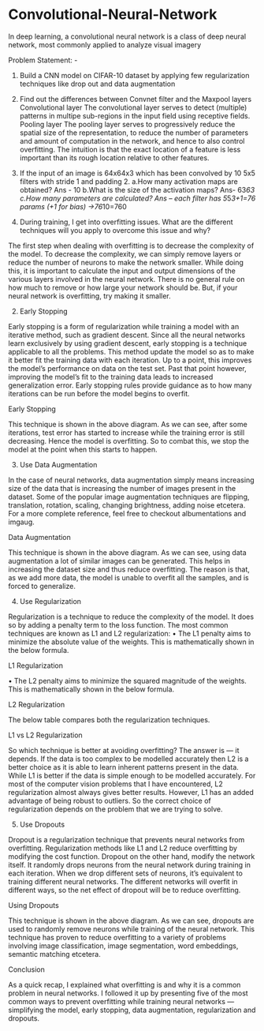 # Convolutional-Neural-Network
In deep learning, a convolutional neural network is a class of deep neural network, most commonly applied to analyze visual imagery

Problem Statement: -

1.	Build a CNN model on CIFAR-10 dataset by applying few regularization techniques like drop out and data augmentation
2.	Find out the differences between Convnet filter and the Maxpool layers
Convolutional layer
The convolutional layer serves to detect (multiple) patterns in multipe sub-regions in the input field using receptive fields.
Pooling layer
The pooling layer serves to progressively reduce the spatial size of the representation, to reduce the number of parameters and amount of computation in the network, and hence to also control overfitting.
The intuition is that the exact location of a feature is less important than its rough location relative to other features.

3.	If the input of an image is 64x64x3 which has been convolved by 10 5x5 filters with stride 1 and padding 2.
a.How many activation maps are obtained?
Ans - 10
b.What is the size of the activation maps?
Ans- 63*63
c.How many parameters are calculated?
Ans – each filter has 5*5*3+1=76 params (+1 for bias) 
->76*10=760
4.	During training, I get into overfitting issues. What are the different techniques will you apply to overcome this issue and why?

The first step when dealing with overfitting is to decrease the complexity of the model. To decrease the complexity, we can simply remove layers or reduce the number of neurons to make the network smaller. While doing this, it is important to calculate the input and output dimensions of the various layers involved in the neural network. There is no general rule on how much to remove or how large your network should be. But, if your neural network is overfitting, try making it smaller.
 
2. Early Stopping
 
Early stopping is a form of regularization while training a model with an iterative method, such as gradient descent. Since all the neural networks learn exclusively by using gradient descent, early stopping is a technique applicable to all the problems. This method update the model so as to make it better fit the training data with each iteration. Up to a point, this improves the model’s performance on data on the test set. Past that point however, improving the model’s fit to the training data leads to increased generalization error. Early stopping rules provide guidance as to how many iterations can be run before the model begins to overfit.
 
Early Stopping
 
This technique is shown in the above diagram. As we can see, after some iterations, test error has started to increase while the training error is still decreasing. Hence the model is overfitting. So to combat this, we stop the model at the point when this starts to happen.
 
3. Use Data Augmentation
 
In the case of neural networks, data augmentation simply means increasing size of the data that is increasing the number of images present in the dataset. Some of the popular image augmentation techniques are flipping, translation, rotation, scaling, changing brightness, adding noise etcetera. For a more complete reference, feel free to checkout albumentations and imgaug.
 
Data Augmentation
 
This technique is shown in the above diagram. As we can see, using data augmentation a lot of similar images can be generated. This helps in increasing the dataset size and thus reduce overfitting. The reason is that, as we add more data, the model is unable to overfit all the samples, and is forced to generalize.
 
4. Use Regularization
 
Regularization is a technique to reduce the complexity of the model. It does so by adding a penalty term to the loss function. The most common techniques are known as L1 and L2 regularization:
•	The L1 penalty aims to minimize the absolute value of the weights. This is mathematically shown in the below formula.
 
L1 Regularization
 
•	The L2 penalty aims to minimize the squared magnitude of the weights. This is mathematically shown in the below formula.
 
L2 Regularization
 
The below table compares both the regularization techniques.
 
L1 vs L2 Regularization
 
So which technique is better at avoiding overfitting? The answer is — it depends. If the data is too complex to be modelled accurately then L2 is a better choice as it is able to learn inherent patterns present in the data. While L1 is better if the data is simple enough to be modelled accurately. For most of the computer vision problems that I have encountered, L2 regularization almost always gives better results. However, L1 has an added advantage of being robust to outliers. So the correct choice of regularization depends on the problem that we are trying to solve.
 
5. Use Dropouts
 
Dropout is a regularization technique that prevents neural networks from overfitting. Regularization methods like L1 and L2 reduce overfitting by modifying the cost function. Dropout on the other hand, modify the network itself. It randomly drops neurons from the neural network during training in each iteration. When we drop different sets of neurons, it’s equivalent to training different neural networks. The different networks will overfit in different ways, so the net effect of dropout will be to reduce overfitting.
 
Using Dropouts
 
This technique is shown in the above diagram. As we can see, dropouts are used to randomly remove neurons while training of the neural network. This technique has proven to reduce overfitting to a variety of problems involving image classification, image segmentation, word embeddings, semantic matching etcetera.
 
Conclusion
 
As a quick recap, I explained what overfitting is and why it is a common problem in neural networks. I followed it up by presenting five of the most common ways to prevent overfitting while training neural networks — simplifying the model, early stopping, data augmentation, regularization and dropouts.
